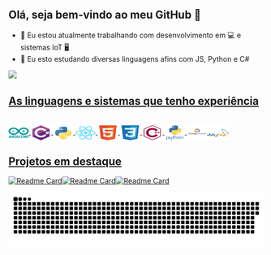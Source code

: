 ## Olá, seja bem-vindo ao meu GitHub 👋
- 🔭 Eu estou atualmente trabalhando com desenvolvimento em 💻 e sistemas IoT 🖥
- 🌱 Eu esto estudando diversas linguagens afins com JS, Python e C#

<div align="left">
  <a href="https://github.com/GuilhermeNobre">
  <img height="180em" src="https://github-readme-stats.vercel.app/api?username=GuilhermeNobre&show_icons=true&theme=dark&include_all_commits=true&count_private=true"/>
  
</div>

 
## As linguagens e sistemas que tenho experiência 
<div style="display: inline_block" align="left"><br>
  <img align="center" alt="Gui-Js" height="30" width="40" src="https://github.com/devicons/devicon/blob/master/icons/arduino/arduino-original-wordmark.svg">
  <img align="center" alt="Gui-Csharp" height="30" width="40" src="https://raw.githubusercontent.com/devicons/devicon/master/icons/csharp/csharp-original.svg">
  <img align="center" alt="Gui-Python" height="30" width="40" src="https://raw.githubusercontent.com/devicons/devicon/master/icons/python/python-original.svg">
  <img align="center" alt="Gui-React" height="30" width="40" src="https://raw.githubusercontent.com/devicons/devicon/master/icons/react/react-original.svg">
  <img align="center" alt="Gui-HTML" height="30" width="40" src="https://raw.githubusercontent.com/devicons/devicon/master/icons/html5/html5-original.svg">
  <img align="center" alt="Gui-CSS" height="30" width="40" src="https://raw.githubusercontent.com/devicons/devicon/master/icons/css3/css3-original.svg">
  <img align="center" alt="Gui-CSS" height="30" width="40" src="https://github.com/devicons/devicon/blob/master/icons/cplusplus/cplusplus-line.svg">
  <img align="center" alt="Gui-CSS" height="30" width="40" src="https://github.com/devicons/devicon/blob/master/icons/python/python-original-wordmark.svg">
  <img align="center" alt="Gui-CSS" height="30" width="40" src="https://github.com/devicons/devicon/blob/master/icons/googlecloud/googlecloud-original-wordmark.svg">
  <img align="center" alt="Gui-CSS" height="30" width="40" src="https://github.com/devicons/devicon/blob/master/icons/mysql/mysql-original-wordmark.svg">
</div>
  
## Projetos em destaque
[![Readme Card](https://github-readme-stats.vercel.app/api/pin/?username=GuilhermeNobre&repo=Creative-Technologic-CRUD)](https://github.com/GuilhermeNobre/Creative-Technologic-CRUD)[![Readme Card](https://github-readme-stats.vercel.app/api/pin/?username=GuilhermeNobre&repo=Oled-Arduino)](https://github.com/GuilhermeNobre/Oled-Arduino)[![Readme Card](https://github-readme-stats.vercel.app/api/pin/?username=GuilhermeNobre&repo=Space-Invader-PyGame)](https://github.com/GuilhermeNobre/Space-Invader-PyGame)

![Snake animation](https://github.com/GuilhermeNobre/GuilhermeNobre/blob/output/github-contribution-grid-snake.svg)
  
<!--
**GuilhermeNobre/GuilhermeNobre** is a ✨ _special_ ✨ repository because its `README.md` (this file) appears on your GitHub profile.

Here are some ideas to get you started:

- 🔭 I’m currently working on ...
- 🌱 I’m currently learning ...
- 👯 I’m looking to collaborate on ...
- 🤔 I’m looking for help with ...
- 💬 Ask me about ...
- 📫 How to reach me: ...
- 😄 Pronouns: ...
- ⚡ Fun fact: ...
-->
